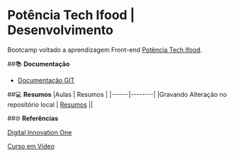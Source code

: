 
# Potência Tech Ifood | Desenvolvimento

Bootcamp voltado a aprendizagem Front-end
[Potência Tech Ifood](https://web.dio.me/track/b19b1586-8a94-4eb7-95af-15d785b6e96e).

##📚 **Documentação**
- [Documentação GIT]()

##💻 **Resumos**
|Aulas | Resumos |
|------|--------|
|Gravando Alteração no repositório local | [Resumos]() ||

##🌐 **Referências**

[Digital Innovation One](https://web.dio.me/home)

[Curso em Vídeo](https://www.cursoemvideo.com)


